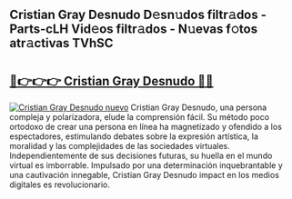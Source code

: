 ## Cristian Gray Desnudo D𝚎sn𝚞dos filtr𝚊dos - Parts-cLH Vid𝚎os filtr𝚊dos - N𝚞evas f𝚘tos atr𝚊ctivas TVhSC

# <h2><a href="http://mb0aai.tromn.icu/?c=Cristian+Gray+Desnudo">🔗👉👉👉 Cristian Gray Desnudo 🔗🔗</a></h2>

[![Cristian Gray Desnudo nuevo](https://i.imgur.com/pEAQMta.gif)](http://mb0aai.tromn.icu/?c=Cristian+Gray+Desnudo)
Cristian Gray Desnudo, una persona compleja y polarizadora, elude la comprensión fácil. Su método poco ortodoxo de crear una persona en línea ha magnetizado y ofendido a los espectadores, estimulando debates sobre la expresión artística, la moralidad y las complejidades de las sociedades virtuales. Independientemente de sus decisiones futuras, su huella en el mundo virtual es imborrable. Impulsado por una determinación inquebrantable y una cautivación innegable, Cristian Gray Desnudo impact en los medios digitales es revolucionario.
